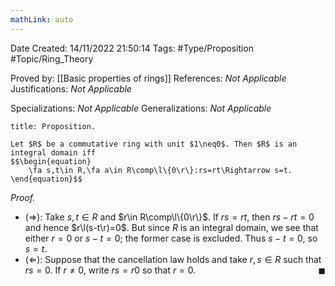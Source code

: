 ```yaml
---
mathLink: auto
---
```


<div class="topSpace"></div>

Date Created: 14/11/2022 21:50:14
Tags: #Type/Proposition #Topic/Ring_Theory

Proved by: [[Basic properties of rings]]
References: _Not Applicable_
Justifications: _Not Applicable_

Specializations: _Not Applicable_
Generalizations: _Not Applicable_

``` ad-Proposition
title: Proposition.

Let $R$ be a commutative ring with unit $1\neq0$. Then $R$ is an integral domain iff
$$\begin{equation}
    \fa s,t\in R,\fa a\in R\comp\l\{0\r\}:rs=rt\Rightarrow s=t.
\end{equation}$$

```

<i>Proof.</i>
* ($\Rightarrow$): Take $s,t\in R$ and $r\in R\comp\l\{0\r\}$. If $rs=rt$, then $rs-rt=0$ and hence $r\l(s-t\r)=0$. But since $R$ is an integral domain, we see that either $r=0$ or $s-t=0$; the former case is excluded. Thus $s-t=0$, so $s=t$.
* ($\Leftarrow$): Suppose that the cancellation law holds and take $r,s\in R$ such that $rs=0$. If $r\neq0$, write $rs=r0$ so that $r=0$.<span style="float:right;">$\blacksquare$</span>
